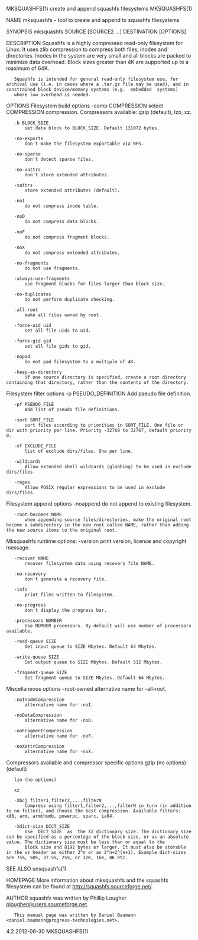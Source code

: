 MKSQUASHFS(1)                                                                       create and append squashfs filesystems                                                                      MKSQUASHFS(1)



NAME
       mksquashfs - tool to create and append to squashfs filesystems


SYNOPSIS
       mksquashfs SOURCE [SOURCE2 ...] DESTINATION [OPTIONS]


DESCRIPTION
       Squashfs is a highly compressed read-only filesystem for Linux. It uses zlib compression to compress both files, inodes and directories. Inodes in the system are very small and all blocks are packed
       to minimize data overhead. Block sizes greater than 4K are supported up to a maximum of 64K.

       Squashfs is intended for general read-only filesystem use, for archival use (i.e. in cases where a .tar.gz file may be used), and in constrained block device/memory systems (e.g.  embedded  systems)
       where low overhead is needed.


OPTIONS
   Filesystem build options
       -comp COMPRESSION
           select COMPRESSION compression. Compressors available: gzip (default), lzo, xz.

       -b BLOCK_SIZE
           set data block to BLOCK_SIZE. Default 131072 bytes.

       -no-exports
           don't make the filesystem exportable via NFS.

       -no-sparse
           don't detect sparse files.

       -no-xattrs
           don't store extended attributes.

       -xattrs
           store extended attributes (default).

       -noI
           do not compress inode table.

       -noD
           do not compress data blocks.

       -noF
           do not compress fragment blocks.

       -noX
           do not compress extended attributes.

       -no-fragments
           do not use fragments.

       -always-use-fragments
           use fragment blocks for files larger than block size.

       -no-duplicates
           do not perform duplicate checking.

       -all-root
           make all files owned by root.

       -force-uid uid
           set all file uids to uid.

       -force-gid gid
           set all file gids to gid.

       -nopad
           do not pad filesystem to a multiple of 4K.

       -keep-as-directory
           if one source directory is specified, create a root directory containing that directory, rather than the contents of the directory.


   Filesystem filter options
       -p PSEUDO_DEFINITION
           Add pseudo file definition.

       -pf PSEUDO_FILE
           Add list of pseudo file definitions.

       -sort SORT_FILE
           sort files according to priorities in SORT_FILE. One file or dir with priority per line. Priority -32768 to 32767, default priority 0.

       -ef EXCLUDE_FILE
           list of exclude dirs/files. One per line.

       -wildcards
           Allow extended shell wildcards (globbing) to be used in exclude dirs/files

       -regex
           Allow POSIX regular expressions to be used in exclude dirs/files.


   Filesystem append options
       -noappend
           do not append to existing filesystem.

       -root-becomes NAME
           when appending source files/directories, make the original root become a subdirectory in the new root called NAME, rather than adding the new source items to the original root.


   Mksquashfs runtime options:
       -version
           print version, licence and copyright message.

       -recover NAME
           recover filesystem data using recovery file NAME.

       -no-recovery
           don't generate a recovery file.

       -info
           print files written to filesystem.

       -no-progress
           don't display the progress bar.

       -processors NUMBER
           Use NUMBER processors. By default will use number of processors available.

       -read-queue SIZE
           Set input queue to SIZE Mbytes. Default 64 Mbytes.

       -write-queue SIZE
           Set output queue to SIZE Mbytes. Default 512 Mbytes.

       -fragment-queue SIZE
           Set fragment queue to SIZE Mbytes. Default 64 Mbytes.


   Miscellaneous options
       -root-owned
           alternative name for -all-root.

       -noInodeCompression
           alternative name for -noI.

       -noDataCompression
           alternative name for -noD.

       -noFragmentCompression
           alternative name for -noF.

       -noXattrCompression
           alternative name for -noX.


   Compressors available and compressor specific options
       gzip (no options) (default)

       lzo (no options)

       xz

       -Xbcj filter1,filter2,...,filterN
           Compress using filter1,filter2,...,filterN in turn (in addition to no filter), and choose the best compression. Available filters: x86, arm, armthumb, powerpc, sparc, ia64.

       -Xdict-size DICT_SIZE
           Use  DICT_SIZE  as  the XZ dictionary size. The dictionary size can be specified as a percentage of the block size, or as an absolute value. The dictionary size must be less than or equal to the
           block size and 8192 bytes or larger. It must also be storable in the xz header as either 2^n or as 2^n+2^(n+1). Example dict-sizes are 75%, 50%, 37.5%, 25%, or 32K, 16K, 8K etc.


SEE ALSO
       unsquashfs(1)


HOMEPAGE
       More information about mksquashfs and the squashfs filesystem can be found at <http://squashfs.sourceforge.net/>.


AUTHOR
       squashfs was written by Phillip Lougher <plougher@users.sourceforge.net>.

       This manual page was written by Daniel Baumann <daniel.baumann@progress-technologies.net>.



4.2                                                                                               2012-06-30                                                                                    MKSQUASHFS(1)

